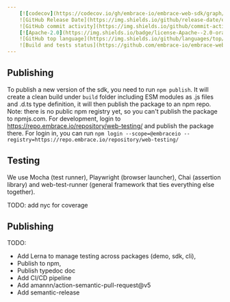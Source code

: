 ```yaml
---
    [![codecov](https://codecov.io/gh/embrace-io/embrace-web-sdk/graph/badge.svg?token=88948NPGPI)](https://codecov.io/gh/embrace-io/embrace-web-sdk)
    ![GitHub Release Date](https://img.shields.io/github/release-date/embrace-io/embrace-web-sdk)
    ![GitHub commit activity](https://img.shields.io/github/commit-activity/t/embrace-io/embrace-web-sdk)
    [![Apache-2.0](https://img.shields.io/badge/license-Apache--2.0-orange)](./LICENSE.txt)
    ![GitHub top language](https://img.shields.io/github/languages/top/embrace-io/embrace-web-sdk)
    ![Build and tests status](https://github.com/embrace-io/embrace-web-sdk/actions/workflows/ci-nodejs.yml/badge.svg)
---
```


## Publishing

To publish a new version of the sdk, you need to run `npm publish`. It will create a clean build under `build` folder
including ESM modules as .js files and .d.ts type definition, it will then publish the package to an npm repo.
Note: there is no public npm registry yet, so you can't publish the package to npmjs.com.
For development, login to https://repo.embrace.io/repository/web-testing/ and publish the package there.
For login in, you can run
`npm login --scope=@embraceio --registry=https://repo.embrace.io/repository/web-testing/`

## Testing

We use Mocha (test runner), Playwright (browser launcher), Chai (assertion library) and web-test-runner (general
framework that ties everything else together).

TODO: add nyc for coverage

## Publishing

TODO:

* Add Lerna to manage testing across packages (demo, sdk, cli),
* Publish to npm,
* Publish typedoc doc
* Add CI/CD pipeline
* Add amannn/action-semantic-pull-request@v5
* Add semantic-release

